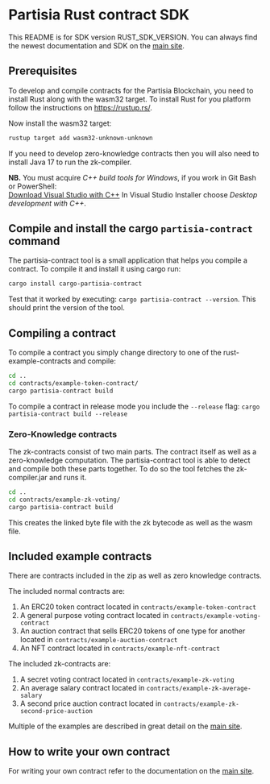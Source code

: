 # Partisia Rust contract SDK

This README is for SDK version RUST_SDK_VERSION.
You can always find the newest documentation and SDK on the [main site](https://partisiablockchain.gitlab.io/documentation).


## Prerequisites

To develop and compile contracts for the Partisia Blockchain, you need to install Rust along with the wasm32 target. To install Rust for you platform follow the instructions on https://rustup.rs/.

Now install the wasm32 target:

```bash
rustup target add wasm32-unknown-unknown
```

If you need to develop zero-knowledge contracts then you will also need to install Java 17 to run the zk-compiler.

**NB.** You must acquire *C++ build tools for Windows*, if you work in Git Bash or PowerShell:  
[Download Visual Studio with C++](https://visualstudio.microsoft.com/downloads/) In Visual Studio Installer choose *Desktop development with C++*.  

## Compile and install the cargo `partisia-contract` command

The partisia-contract tool is a small application that helps you compile a contract.
To compile it and install it using cargo run:

```bash
cargo install cargo-partisia-contract
```

Test that it worked by executing: `cargo partisia-contract --version`. This should print the version of the tool.

## Compiling a contract

To compile a contract you simply change directory to one of the rust-example-contracts and compile: 
```bash
cd ..
cd contracts/example-token-contract/
cargo partisia-contract build
```

To compile a contract in release mode you include the `--release` flag: `cargo partisia-contract build --release`

### Zero-Knowledge contracts

The zk-contracts consist of two main parts. The contract itself as well as a zero-knowledge computation. 
The partisia-contract tool is able to detect and compile both these parts together. To do so the tool fetches the zk-compiler.jar and runs it.

```bash
cd ..
cd contracts/example-zk-voting/
cargo partisia-contract build
```

This creates the linked byte file with the zk bytecode as well as the wasm file.

## Included example contracts

There are contracts included in the zip as well as zero knowledge contracts.

The included normal contracts are:

1. An ERC20 token contract located in `contracts/example-token-contract`
2. A general purpose voting contract located in `contracts/example-voting-contract`
3. An auction contract that sells ERC20 tokens of one type for another located in `contracts/example-auction-contract`
4. An NFT contract located in `contracts/example-nft-contract`

The included zk-contracts are:

1. A secret voting contract located in `contracts/example-zk-voting`
2. An average salary contract located in `contracts/example-zk-average-salary`
3. A second price auction contract located in `contracts/example-zk-second-price-auction`

Multiple of the examples are described in great detail on the [main site](https://partisiablockchain.gitlab.io/documentation).

## How to write your own contract

For writing your own contract refer to the documentation on the [main site](https://partisiablockchain.gitlab.io/documentation).